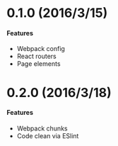 # 0.1.0 (2016/3/15)

#### Features
- Webpack config
- React routers
- Page elements

# 0.2.0 (2016/3/18)

#### Features
- Webpack chunks
- Code clean via ESlint
